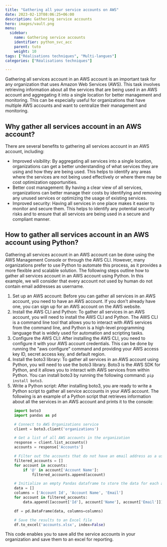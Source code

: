 ```yaml
---
title: "Gathering all your service accounts on AWS"
date: 2023-02-13T08:06:25+06:00
description: Gathering service accounts
hero: images/vault.png
menu:
  sidebar:
    name: Gathering service accounts
    identifier: python_svc_acc
    parent: tuto
    weight: 10
tags: ["Réalisations techniques", "Multi-langues"]
categories: ["Réalisations techniques"]

---
```

Gathering all services account in an AWS account is an important task for any organization that uses Amazon Web Services (AWS). This task involves retrieving information about all the services that are being used in an AWS account and aggregating it into a single location for better management and monitoring. This can be especially useful for organizations that have multiple AWS accounts and want to centralize their management and monitoring.

## Why gather all services account in an AWS account?

There are several benefits to gathering all services account in an AWS account, including:
- Improved visibility: By aggregating all services into a single location, organizations can get a better understanding of what services they are using and how they are being used. This helps to identify any areas where the services are not being used effectively or where there may be cost optimization opportunities.
- Better cost management: By having a clear view of all services, organizations can better manage their costs by identifying and removing any unused services or optimizing the usage of existing services.
- Improved security: Having all services in one place makes it easier to monitor and secure them. This helps to identify any potential security risks and to ensure that all services are being used in a secure and compliant manner.

## How to gather all services account in an AWS account using Python?

Gathering all services account in an AWS account can be done using the AWS Management Console or through the AWS CLI. However, many organizations prefer to use Python to automate this process, as it provides a more flexible and scalable solution. The following steps outline how to gather all services account in an AWS account using Python. In this example, we will consider that every account not used by human do not contain email addresses as username. 
1. Set up an AWS account: Before you can gather all services in an AWS account, you need to have an AWS account. If you don't already have one, you can sign up for an AWS account on the AWS website.
2. Install the AWS CLI and Python: To gather all services in an AWS account, you will need to install the AWS CLI and Python. The AWS CLI is a command line tool that allows you to interact with AWS services from the command line, and Python is a high-level programming language that is widely used for automation and scripting tasks.
3. Configure the AWS CLI: After installing the AWS CLI, you need to configure it with your AWS account credentials. This can be done by running the "aws configure" command and providing your AWS access key ID, secret access key, and default region.
4. Install the boto3 library: To gather all services in an AWS account using Python, you will need to use the boto3 library. Boto3 is the AWS SDK for Python, and it allows you to interact with AWS services from within Python. You can install boto3 by running the following command: `pip install boto3`.
5. Write a Python script: After installing boto3, you are ready to write a Python script to gather all service acccounts in your AWS account. The following is an example of a Python script that retrieves information about all the services in an AWS account and prints it to the console:

```python
    import boto3
    import pandas as pd

    # Connect to AWS Organizations service
    client = boto3.client('organizations')

    # Get a list of all AWS accounts in the organization
    response = client.list_accounts()
    accounts = response['Accounts']

    # Filter out the accounts that do not have an email address as a username
    filtered_accounts = []
    for account in accounts:
        if '@' in account['Account Name']:
            filtered_accounts.append(account)

    # Initialize an empty Pandas dataframe to store the data for each account
    data = []
    columns = ['Account Id', 'Account Name', 'Email']
    for account in filtered_accounts:
        data.append([account['Id'], account['Name'], account['Email']])

    df = pd.DataFrame(data, columns=columns)

    # Save the results to an Excel file
    df.to_excel('accounts.xlsx', index=False)

```

This code enables you to save alld the service accounts in your organization and save them to an excel for reporting.
